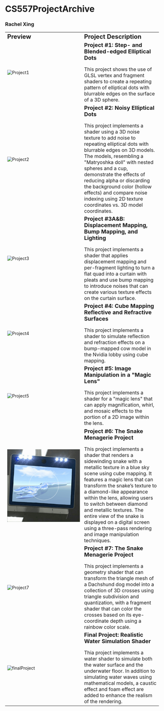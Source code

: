# CS557ProjectArchive
### Rachel Xing

<table>
    <tr>
        <td style="width: 50%;"><b style="font-size:20px">Preview</b></td>
        <td style="width: 50%;"><b style="font-size:20px">Project Description</b></td>
    </tr>
    <tr>
        <td style="width: 50%;">
            <img src="gif/Project1.gif"
             alt="Project1"
             style="width: 100%; float: left; margin-right: 10px;" /></td>
        <td style="width: 50%; vertical-align: top;">
            <b style="font-size:18px">Project #1: Step- and Blended-edged Elliptical Dots</b>
            <br><br>
            <text style="font-size:16px">This project shows the use of GLSL vertex and fragment shaders to create a 
            repeating pattern of elliptical dots with blurrable edges on the surface of a 3D sphere.</text>
        </td>
    </tr>
    <tr>
        <td style="width: 50%;">
            <img src="gif/Project2.gif"
             alt="Project2"
             style="width: 100%; float: left; margin-right: 10px;" /></td>
        <td style="width: 50%; vertical-align: top;">
            <b style="font-size:18px">Project #2: Noisy Elliptical Dots</b>
            <br><br>
            <text style="font-size:16px">
            This project implements a shader using a 3D noise texture to add noise to repeating elliptical dots with 
            blurrable edges on 3D models. The models, resembling a "Matryoshka doll" with nested spheres and a cup, 
            demonstrate the effects of reducing alpha or discarding the background color (hollow effects) and compare 
            noise indexing using 2D texture coordinates vs. 3D model coordinates. </text>
        </td>
    </tr>
    <tr>
        <td style="width: 50%;">
            <img src="gif/Project3.gif"
             alt="Project3"
             style="width: 100%; float: left; margin-right: 10px;" /></td>
        <td style="width: 50%; vertical-align: top;">
            <b style="font-size:18px">Project #3A&B: Displacement Mapping, Bump Mapping, and Lighting</b>
            <br><br>
            <text style="font-size:16px"> This project implements a shader that applies displacement mapping and per-fragment
            lighting to turn a flat quad into a curtain with pleats and use bump mapping to introduce noises that can 
            create various texture effects on the curtain surface.  </text>
        </td>
    </tr>
    <tr>
        <td style="width: 50%;">
            <img src="gif/Project4.gif"
             alt="Project4"
             style="width: 100%; float: left; margin-right: 10px;" /></td>
        <td style="width: 50%; vertical-align: top;">
            <b style="font-size:18px">Project #4: Cube Mapping Reflective and Refractive Surfaces</b>
            <br><br>
            <text style="font-size:16px"> This project implements a shader to simulate reflection and refraction effects 
            on a bump-mapped cow model in the Nvidia lobby using cube mapping. </text>
        </td>
    </tr>
    <tr>
        <td style="width: 50%;">
            <img src="gif/Project5.gif"
             alt="Project5"
             style="width: 100%; float: left; margin-right: 10px;" /></td>
        <td style="width: 50%; vertical-align: top;">
            <b style="font-size:18px">Project #5: Image Manipulation in a "Magic Lens"</b>
            <br><br>
            <text style="font-size:16px"> This project implements a shader for a "magic lens" that can apply magnification, 
            whirl, and mosaic effects to the portion of a 2D image within the lens.  </text>
        </td>
    </tr>
    <tr>
        <td style="width: 50%;">
            <img src="gif/Project6.gif"
             alt="Project6"
             style="width: 100%; float: left; margin-right: 10px;" /></td>
        <td style="width: 50%; vertical-align: top;">
            <b style="font-size:18px">Project #6: The Snake Menagerie Project</b>
            <br><br>
            <text style="font-size:16px"> This project implements a shader that renders a sidewinding snake with a 
            metallic texture in a blue sky scene using cube mapping. It features a magic lens that can transform the snake’s
            texture to a diamond-like appearance within the lens, allowing users to switch between diamond and metallic textures. 
            The entire view of the snake is displayed on a digital screen using a three-pass rendering and image manipulation techniques.  </text>
        </td>
    </tr>
    <tr>
        <td style="width: 50%;">
            <img src="gif/Project7.gif"
             alt="Project7"
             style="width: 100%; float: left; margin-right: 10px;" /></td>
        <td style="width: 50%; vertical-align: top;">
            <b style="font-size:18px">Project #7: The Snake Menagerie Project</b>
            <br><br>
            <text style="font-size:16px"> This project implements a geometry shader that can transform the triangle mesh of a
            Dachshund dog model into a collection of 3D crosses using triangle subdivision and quantization, with a fragment 
            shader that can color the crosses based on its eye-coordinate depth using a rainbow color scale. </text>
        </td>
    </tr>
    <tr>
        <td style="width: 50%;">
            <img src="gif/finalProject.gif"
             alt="finalProject"
             style="width: 100%; float: left; margin-right: 10px;" /></td>
        <td style="vertical-align: top;">
            <b style="font-size:18px">Final Project: Realistic Water Simulation Shader</b>
            <br><br>
            <text style="font-size:16px"> Thia project implements a water shader to simulate both the water surface and the
            underwater floor. In addition to simulating water waves using mathematical models, a caustic effect and foam 
            effect are added to enhance the realism of the rendering. </text>
        </td>
    </tr>
</table>